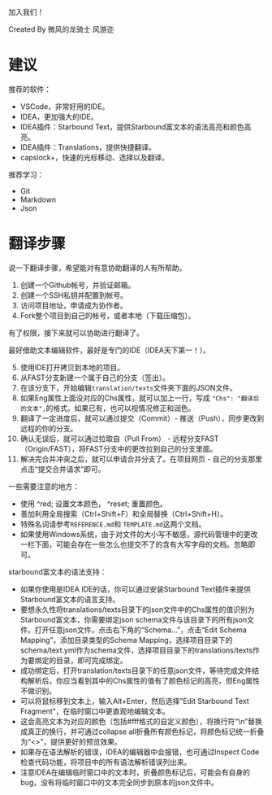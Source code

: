 加入我们！

Created By 微风的龙骑士 风游迩

# 建议

推荐的软件：

* VSCode，非常好用的IDE。
* IDEA，更加强大的IDE。
* IDEA插件：Starbound Text，提供Starbound富文本的语法高亮和颜色高亮。
* IDEA插件：Translations，提供快捷翻译。
* capslock+，快速的光标移动、选择以及翻译。

推荐学习：

* Git
* Markdown
* Json

# 翻译步骤

说一下翻译步骤，希望能对有意协助翻译的人有所帮助。

1. 创建一个Github帐号，并验证邮箱。
2. 创建一个SSH私钥并配置到帐号。
3. 访问项目地址，申请成为协作者。
4. Fork整个项目到自己的帐号，或者本地（下载压缩包）。

有了权限，接下来就可以协助进行翻译了。

最好借助文本编辑软件，最好是专门的IDE（IDEA天下第一！）。

5. 使用IDE打开拷贝到本地的项目。
6. 从FAST分支新建一个属于自己的分支（签出）。
7. 在该分支下，开始编辑`translation/texts`文件夹下面的JSON文件。
8. 如果Eng属性上面没对应的Chs属性，就可以加上一行，写成 `"Chs": "翻译后的文本",`的格式。如果已有，也可以视情况修正和润色。
9. 翻译了一定进度后，就可以通过提交（Commit）- 推送（Push），同步更改到远程的你的分支。
10. 确认无误后，就可以通过拉取自（Pull From） - 远程分支FAST（Origin/FAST），将FAST分支中的更改拉到自己的分支里面。
11. 解决完合并冲突之后，就可以申请合并分支了。在项目网页 - 自己的分支那里点击“提交合并请求”即可。

一些需要注意的地方：

* 使用 ^red; 设置文本颜色， ^reset; 重置颜色。
* 善加利用全局搜索（Ctrl+Shift+F）和全局替换（Ctrl+Shift+H）。
* 特殊名词请参考`REFERENCE.md`和 `TEMPLATE.md`这两个文档。
* 如果使用Windows系统，由于对文件的大小写不敏感，源代码管理中的更改一栏下面，可能会存在一些怎么也提交不了的含有大写字母的文档。忽略即可。

starbound富文本的语法支持：

* 如果你使用是IDEA IDE的话，你可以通过安装Starbound Text插件来提供Starbound富文本的语言支持。
* 要想永久性将translations/texts目录下的json文件中的Chs属性的值识别为Starbound富文本，你需要绑定json schema文件与该目录下的所有json文件。打开任意json文件，点击右下角的“Schema...”，点击“Edit Schema Mapping”，添加目录类型的Schema Mapping，选择项目目录下的schema/text.yml作为schema文件，选择项目目录下的translations/texts作为要绑定的目录，即可完成绑定。
* 成功绑定后，打开translation/texts目录下的任意json文件，等待完成文件结构解析后，你应当看到其中的Chs属性的值有了颜色标记的高亮，但Eng属性不做识别。
* 可以将鼠标移到文本上，输入Alt+Enter，然后选择"Edit Starbound Text Fragment"，在临时窗口中更直观地编辑文本。
* 这会高亮文本为对应的颜色（包括#fff格式的自定义颜色），将换行符“\n”替换成真正的换行，并可通过collapse all折叠所有颜色标记，将颜色标记统一折叠为“<>”，提供更好的预览效果。
* 如果存在语法解析的错误，IDEA的编辑器中会报错，也可通过Inspect Code检查代码功能，将项目中的所有语法解析错误列出来。
* 注意IDEA在编辑临时窗口中的文本时，折叠颜色标记后，可能会有自身的bug，没有将临时窗口中的文本完全同步到原本的json文件中。
